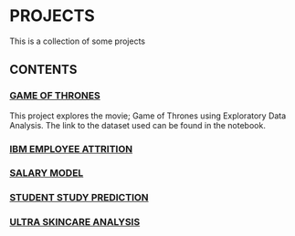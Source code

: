 # PROJECTS
This is a collection of some projects

## CONTENTS

### [GAME OF THRONES](https://github.com/EddyEdgar/Projects/blob/main/GAME_OF_THRONES_EDA.ipynb)
This project explores the movie; Game of Thrones using Exploratory Data Analysis.
The link to the dataset used can be found in the notebook.

### [IBM EMPLOYEE ATTRITION](https://github.com/EddyEdgar/Projects/blob/main/IBM%20EMPLOYEE%20ATTRITION_EDA.ipynb)

### [SALARY MODEL](https://github.com/EddyEdgar/Projects/blob/main/SALARY_MODEL.ipynb)

### [STUDENT STUDY PREDICTION]()

### [ULTRA SKINCARE ANALYSIS]()
